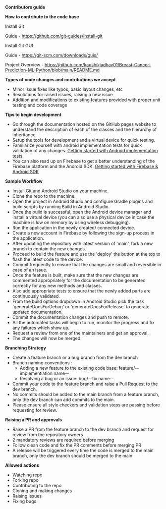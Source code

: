 **Contributors guide**

**How to contribute to the code base**

Install Git

Guide - https://github.com/git-guides/install-git

Install Git GUI

Guide - https://git-scm.com/downloads/guis/

Project Overview - https://github.com/kaushikjadhav01/Breast-Cancer-Prediction-ML-Python/blob/main/README.md

**Types of code changes and contributions we accept**

- Minor issue fixes like typos, basic layout changes, etc
- Resolutions for raised issues, raising a new issue
- Addition and modifications to existing features provided with proper unit testing and code coverage

**Tips to begin development**
- Go through the documentation hosted on the GitHub pages website to understand the description of each of the classes and the hierarchy of inheritance.
- Setup the tools for development and a virtual device for quick testing.
- Familiarize yourself with android implementation tests for quick validation of any changes. [Getting started with Android implementation tests](https://developer.android.com/training/testing/fundamentals)
- You can also read up on Firebase to get a better understanding of the Firebase platform and the Android SDK. [Getting started with Firebase & Android SDK](https://firebase.google.com/docs/android/setup)

**Sample Workflow**
- Install Git and Android Studio on your machine.
- Clone the repo to the machine.
- Open the project in Android Studio and configure Gradle plugins and build scripts by running Build in Android Studio.
- Once the build is successful, open the Android device manager and install a virtual device (you can also use a physical device in case the machine is low on memory by using wireless debugging).
- Run the application in the newly created/ connected device.
- Create a new account in Firebase by following the sign-up process in the application.
- After updating the repository with latest version of 'main', fork a new branch to contain the new changes.
- Proceed to build the feature and use the 'deploy' the button at the top to flash the latest code to the device.
- Commit frequently to ensure that the changes are small and reversible in case of an issue.
- Once the feature is built, make sure that the new changes are commented appropriately for the documentation to be generated correctly for any new methods and classes.
- Also add appropriate tests to ensure that the newly added parts are continuously validated.
- From the build options dropdown in Android Studio pick the task 'generateDocsForDebug' or 'generateDocsForRelease' to generate updated documentation.
- Commit the documentation changes and push to remote.
- All the automated tasks will begin to run, monitor the progress and fix any failures which show up.
- Request a review from one of the maintainers and get an approval.
- The changes will now be merged.

**Branching Strategy**

- Create a feature branch or a bug branch from the dev branch
- Branch naming conventions : 
     - Adding a new feature to the existing code base: feature/--implementiation name--
     - Resolving a bug or an issue: bug/--fix name--
- Commit your code to the feature branch and raise a Pull Request to the dev branch.
- No commits should be added to the main branch from a feature branch, only the dev branch can add commits to the main.
- Please ensure all style checkers and validation steps are passing before requesting for review.

**Raising a PR and approvals**

- Raise a PR from the feature branch to the dev branch and request for review from the repository owners
- 2 mandatory reviews are required before merging
- Follow clean code and fix the PR comments before merging PR
- A release will be triggered every time the code is merged to the main branch, only the dev branch should be merged to the main 
 
**Allowed actions**

- Watching repo
- Forking repo
- Contributing to the repo
- Cloning and making changes
- Raising issues
- Fixing bugs
